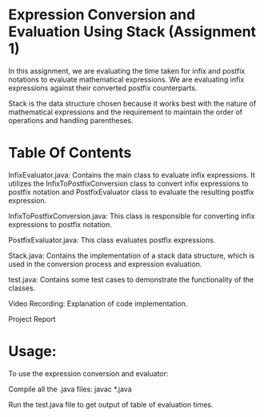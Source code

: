 # Expression Conversion and Evaluation Using Stack (Assignment 1)
In this assignment, we are evaluating the time taken for infix and postfix notations to evaluate mathematical expressions. We are evaluating infix expressions against their converted postfix counterparts. 

Stack is the data structure chosen because it works best with the nature of mathematical expressions and the requirement to maintain the order of operations and handling parentheses.

# Table Of Contents
InfixEvaluator.java: Contains the main class to evaluate infix expressions. It utilizes the InfixToPostfixConversion class to convert infix expressions to postfix notation and PostfixEvaluator class to evaluate the resulting postfix expression.

InfixToPostfixConversion.java: This class is responsible for converting infix expressions to postfix notation.

PostfixEvaluator.java: This class evaluates postfix expressions.

Stack.java: Contains the implementation of a stack data structure, which is used in the conversion process and expression evaluation.

test.java: Contains some test cases to demonstrate the functionality of the classes.

Video Recording: Explanation of code implementation.

Project Report


# Usage:
To use the expression conversion and evaluator:

Compile all the .java files: javac *.java

Run the test.java file to get output of table of evaluation times.
